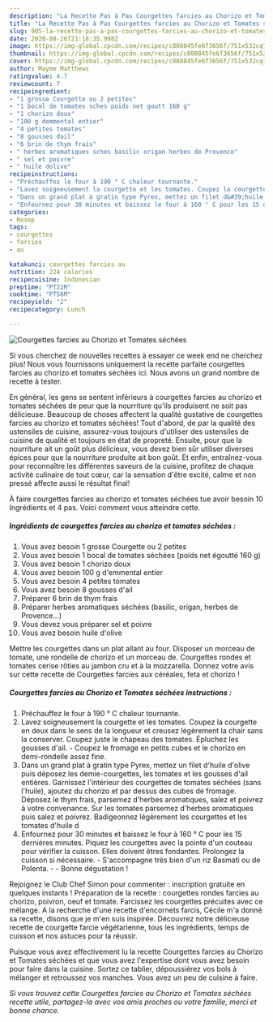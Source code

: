 ```yaml
---
description: "La Recette Pas à Pas Courgettes farcies au Chorizo et Tomates séchées"
title: "La Recette Pas à Pas Courgettes farcies au Chorizo et Tomates séchées"
slug: 905-la-recette-pas-a-pas-courgettes-farcies-au-chorizo-et-tomates-sechees
date: 2020-08-26T21:18:35.998Z
image: https://img-global.cpcdn.com/recipes/c808845fe6f3656f/751x532cq70/courgettes-farcies-au-chorizo-et-tomates-sechees-photo-principale-de-la-recette.jpg
thumbnail: https://img-global.cpcdn.com/recipes/c808845fe6f3656f/751x532cq70/courgettes-farcies-au-chorizo-et-tomates-sechees-photo-principale-de-la-recette.jpg
cover: https://img-global.cpcdn.com/recipes/c808845fe6f3656f/751x532cq70/courgettes-farcies-au-chorizo-et-tomates-sechees-photo-principale-de-la-recette.jpg
author: Mayme Matthews
ratingvalue: 4.7
reviewcount: 7
recipeingredient:
- "1 grosse Courgette ou 2 petites"
- "1 bocal de tomates sches poids net goutt 160 g"
- "1 chorizo doux"
- "100 g demmental entier"
- "4 petites tomates"
- "8 gousses dail"
- "6 brin de thym frais"
- " herbes aromatiques sches basilic origan herbes de Provence"
- " sel et poivre"
- " huile dolive"
recipeinstructions:
- "Préchauffez le four à 190 ° C chaleur tournante."
- "Lavez soigneusement la courgette et les tomates. Coupez la courgette en deux dans le sens de la longueur et creusez légèrement la chair sans la conserver. Coupez juste le chapeau des tomates. Épluchez les gousses d&#39;ail. Coupez le fromage en petits cubes et le chorizo en demi-rondelle assez fine."
- "Dans un grand plat à gratin type Pyrex, mettez un filet d&#39;huile d&#39;olive puis déposez les demie-courgettes, les tomates et les gousses d&#39;ail entières. Garnissez l&#39;intérieur des courgettes de tomates séchées (sans l&#39;huile), ajoutez du chorizo et par dessus des cubes de fromage. Déposez le thym frais, parsemez d&#39;herbes aromatiques, salez et poivrez à votre convenance. Sur les tomates parsemez d&#39;herbes aromatiques puis salez et poivrez. Badigeonnez légèrement les courgettes et les tomates d&#39;huile d"
- "Enfournez pour 30 minutes et baissez le four à 160 ° C pour les 15 dernières minutes. Piquez les courgettes avec la pointe d&#39;un couteau pour vérifier la cuisson. Elles doivent êtres fondantes. Prolongez la cuisson si nécessaire. S&#39;accompagne très bien d&#39;un riz Basmati ou de Polenta.  Bonne dégustation !"
categories:
- Resep
tags:
- courgettes
- farcies
- au

katakunci: courgettes farcies au 
nutrition: 224 calories
recipecuisine: Indonesian
preptime: "PT22M"
cooktime: "PT56M"
recipeyield: "2"
recipecategory: Lunch

---
```



![Courgettes farcies au Chorizo et Tomates séchées](https://img-global.cpcdn.com/recipes/c808845fe6f3656f/751x532cq70/courgettes-farcies-au-chorizo-et-tomates-sechees-photo-principale-de-la-recette.jpg)

Si vous cherchez de nouvelles recettes à essayer ce week end ne cherchez plus! Nous vous fournissons uniquement la recette parfaite courgettes farcies au chorizo et tomates séchées ici. Nous avons un grand nombre de recette à tester.

En général, les gens se sentent inférieurs à courgettes farcies au chorizo et tomates séchées de peur que la nourriture qu'ils produisent ne soit pas délicieuse. Beaucoup de choses affectent la qualité gustative de courgettes farcies au chorizo et tomates séchées! Tout d'abord, de par la qualité des ustensiles de cuisine, assurez-vous toujours d'utiliser des ustensiles de cuisine de qualité et toujours en état de propreté. Ensuite, pour que la nourriture ait un goût plus délicieux, vous devez bien sûr utiliser diverses épices pour que la nourriture produite ait bon goût. Et enfin, entraînez-vous pour reconnaître les différentes saveurs de la cuisine, profitez de chaque activité culinaire de tout cœur, car la sensation d'être excité, calme et non pressé affecte aussi le résultat final!

<!--inarticleads1-->

À faire courgettes farcies au chorizo et tomates séchées tue avoir besoin 10 Ingrédients et 4 pas. Voici comment vous atteindre cette.

##### Ingrédients de courgettes farcies au chorizo et tomates séchées :

1. Vous avez besoin 1 grosse Courgette ou 2 petites
1. Vous avez besoin 1 bocal de tomates séchées (poids net égoutté 160 g)
1. Vous avez besoin 1 chorizo doux
1. Vous avez besoin 100 g d&#39;emmental entier
1. Vous avez besoin 4 petites tomates
1. Vous avez besoin 8 gousses d&#39;ail
1. Préparer 6 brin de thym frais
1. Préparer  herbes aromatiques séchées (basilic, origan, herbes de Provence...)
1. Vous devez vous préparer  sel et poivre
1. Vous avez besoin  huile d&#39;olive


Mettre les courgettes dans un plat allant au four. Disposer un morceau de tomate, une rondelle de chorizo et un morceau de. Courgettes rondes et tomates cerise rôties au jambon cru et à la mozzarella. Donnez votre avis sur cette recette de Courgettes farcies aux céréales, feta et chorizo ! 

<!--inarticleads2-->

##### Courgettes farcies au Chorizo et Tomates séchées instructions :

1. Préchauffez le four à 190 ° C chaleur tournante.
1. Lavez soigneusement la courgette et les tomates. Coupez la courgette en deux dans le sens de la longueur et creusez légèrement la chair sans la conserver. Coupez juste le chapeau des tomates. Épluchez les gousses d&#39;ail. - Coupez le fromage en petits cubes et le chorizo en demi-rondelle assez fine.
1. Dans un grand plat à gratin type Pyrex, mettez un filet d&#39;huile d&#39;olive puis déposez les demie-courgettes, les tomates et les gousses d&#39;ail entières. Garnissez l&#39;intérieur des courgettes de tomates séchées (sans l&#39;huile), ajoutez du chorizo et par dessus des cubes de fromage. Déposez le thym frais, parsemez d&#39;herbes aromatiques, salez et poivrez à votre convenance. Sur les tomates parsemez d&#39;herbes aromatiques puis salez et poivrez. Badigeonnez légèrement les courgettes et les tomates d&#39;huile d
1. Enfournez pour 30 minutes et baissez le four à 160 ° C pour les 15 dernières minutes. Piquez les courgettes avec la pointe d&#39;un couteau pour vérifier la cuisson. Elles doivent êtres fondantes. Prolongez la cuisson si nécessaire. - S&#39;accompagne très bien d&#39;un riz Basmati ou de Polenta. -  - Bonne dégustation !


Rejoignez le Club Chef Simon pour commenter : inscription gratuite en quelques instants ! Préparation de la recette : courgettes rondes farcies au chorizo, poivron, oeuf et tomate. Farcissez les courgettes précuites avec ce mélange. A la recherche d&#39;une recette d&#39;encornets farcis, Cécile m&#39;a donné sa recette, disons que je m&#39;en suis inspirée. Découvrez notre délicieuse recette de courgette farcie végétarienne, tous les ingrédients, temps de cuisson et nos astuces pour la réussir. 

<!--inarticleads1-->

<p>
Puisque vous avez effectivement lu la recette Courgettes farcies au Chorizo et Tomates séchées et que vous avez l'expertise dont vous avez besoin pour faire dans la cuisine. Sortez ce tablier, dépoussiérez vos bols à mélanger et retroussez vos manches. Vous avez un peu de cuisine à faire.
</p>

<p>
<i>Si vous trouvez cette Courgettes farcies au Chorizo et Tomates séchées recette utile, partagez-la avec vos amis proches ou votre famille, merci et bonne chance.</i>
</p>
